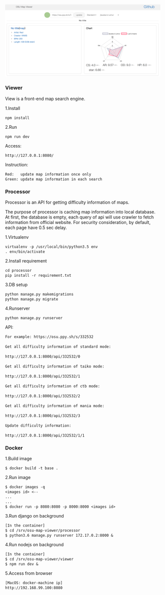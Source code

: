 ![compare](https://github.com/note35/osu-map-viewer/blob/master/demo/demo.png)

### Viewer

View is a front-end map search engine.

1.Install

    npm install

2.Run

    npm run dev

Access:

    http://127.0.0.1:8080/

Instruction:

    Red:   update map information once only
    Green: update map information in each search


### Processor

Processor is an API for getting difficulty information of maps.

The purpose of processor is caching map information into local database. At first, the database is empty, each query of api will use crawler to fetch information from official website. For security consideration, by default, each page have 0.5 sec delay.

1.Virtualenv

    virtualenv -p /usr/local/bin/python3.5 env
    . env/bin/activate

2.Install requirement

    cd processor
    pip install -r requirement.txt

3.DB setup

    python manage.py makemigrations
    python manage.py migrate

4.Runserver

    python manage.py runserver

API:

    For example: https://osu.ppy.sh/s/332532

    Get all difficulty information of standard mode: 

    http://127.0.0.1:8000/api/332532/0

    Get all difficulty information of taiko mode: 

    http://127.0.0.1:8000/api/332532/1

    Get all difficulty information of ctb mode: 

    http://127.0.0.1:8000/api/332532/2

    Get all difficulty information of mania mode: 
  
    http://127.0.0.1:8000/api/332532/3

    Update difficulty information:

    http://127.0.0.1:8000/api/332532/1/1

### Docker

1.Build image

    $ docker build -t base .

2.Run image

    $ docker images -q
    <images id> <--
    ...
    ...
    $ docker run -p 8080:8080 -p 8000:8000 <images id> 

3.Run django on background

    [In the container]
    $ cd /srv/osu-map-viewer/processor
    $ python3.6 manage.py runserver 172.17.0.2:8000 &

4.Run nodejs on background

    [In the container]
    $ cd /srv/osu-map-viewer/viewer
    $ npm run dev &

5.Access from browser

    [MacOS: docker-machine ip]
    http://192.168.99.100:8080
